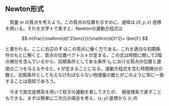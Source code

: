 
## Newton形式

　質量 $m$ の質点を考えよう。この質点の位置を示すのに、通常は $(X,y,z)$ 座標を用いる。それを太字 $\bm{r}$ で表すと、Newtonの運動方程式は

$$
    m\frac{\mathrm{d}^2\bm{r}}{\mathrm{d}t^2}=
    \bm{F}
$$

と書かれる。ここに右辺の $\bm{F}$ はこの質点に働く力である。これを適当な初期条件のもとに解くと、質点の位置ベクトル $\bm{r}$ が定まる。この式は時間に関して2階の微分を含んでいるから、初期条件としてある条件 $t_0$ における質点の位置と速度の二つを与えるやると、$\bm{r}$ が定まることになる。運動方程式を含む時間微分の数と、初期条件として与えなければならない物理量の数とがこのように常に一致することは周知であろう。

　今まで直交座標系を用いて粒子の運動を表してきたが、　極座標系で表すこともできる。まずは簡単に二次元の場合を考え、$(x,y)$ 座標から $(r,\theta)$ 

<!-- 

<p align="center">
    <img width="60%" src="images/polar_coordinates.png">
</p>

　今まで、$(x,y,z)$ 座標を用いて粒子を表してきたが、球面極座標 $(r,\theta,\phi)$ を用いて粒子の位置を表すこともできる。これらの関係は、

$$
    x=r\sin\theta\cos\phi、
    y=r\sin\theta\sin\phi、
    z=r\cos\theta
$$

で結ばれているから、運動方程式が

$$
    m\frac{\mathrm{d}^2x}{\mathrm{d}t^2}=F_x、
    m\frac{\mathrm{d}^2y}{\mathrm{d}t^2}=F_y、
    m\frac{\mathrm{d}^2z}{\mathrm{d}t^2}=F_z
$$

であることから、まず一階微分を計算してみると、以下の通りになる。

$$
    v_x=
    \frac{\mathrm{d}x}{\mathrm{d}t}=
    \frac{\mathrm{d}r}{\mathrm{d}t}
    \sin\theta\cos\phi+
    r\frac{\mathrm{d}\theta}{\mathrm{d}t}
    \cos\theta\cos\phi-
    r\frac{\mathrm{d}\phi}{\mathrm{d}t}
    \sin\theta\sin\phi
$$
$$
    v_y=
    \frac{\mathrm{d}y}{\mathrm{d}t}=
     \frac{\mathrm{d}r}{\mathrm{d}t}
    \sin\theta\sin\phi+
    r\frac{\mathrm{d}\theta}{\mathrm{d}t}
    \cos\theta\sin\phi+
    r\frac{\mathrm{d}\phi}{\mathrm{d}t}
    \sin\theta\cos\phi
$$
$$
    v_z=
    \frac{\mathrm{d}z}{\mathrm{d}t}=
    \frac{\mathrm{d}r}{\mathrm{d}t}
    \cos\theta-
    r\frac{\mathrm{d}\theta}{\mathrm{d}t}
    \sin\theta
$$

<p align="center">
    <img width="60%" src="images/polar_move.png">
</p>

ここで、極座標における各成分の速度に関して上図にあるように

$$
    v_r=
    \frac{\mathrm{d}r}{\mathrm{d}t}、
    v_\theta=
    r
    \frac{\mathrm{d}\theta}{\mathrm{d}t}、
    v_\phi=
    r\sin\theta
    \frac{\mathrm{d}\phi}{\mathrm{d}t}
$$

であるため、直交座標系の速度の以下の関係にあると考えられる。

$$
    v_x=
    v_r\sin\theta\cos\phi+
    v_\theta\cos\theta\cos\phi-
    v_\phi\sin\phi
$$
$$
    v_y=
    v_r\sin\theta\sin\phi+
    v_\theta\cos\theta\sin\phi+
    v_\phi\cos\phi
$$
$$
    v_z=
    v_r\cos\theta-
    v_\theta\sin\theta
$$

二階微分の部分を計算してみると以下の通りになる。

$$
\begin{align*}
    a_x=
    \frac{\mathrm{d}v_x}{\mathrm{d}t}
    &=
    \frac{\mathrm{d}v_r}{\mathrm{d}t}
    \sin\theta\cos\phi+
    v_r
    \frac{\mathrm{d}\theta}{\mathrm{d}t}
    \cos\theta\cos\phi-
    v_r
    \frac{\mathrm{d}\phi}{\mathrm{d}t}
    \sin\theta\sin\phi\\
    &+
    \frac{\mathrm{d}v_\theta}{\mathrm{d}t}
    \cos\theta\cos\phi-
    v_\theta
    \frac{\mathrm{d}\theta}{\mathrm{d}t}
    \sin\theta\cos\phi-
    v_\theta
    \frac{\mathrm{d}\phi}{\mathrm{d}t}
    \cos\theta\sin\phi\\
    &-
    \frac{\mathrm{d}v_\phi}{\mathrm{d}t}
    \sin\phi-
    v_\phi
    \frac{\mathrm{d}\phi}{\mathrm{d}t}
    \cos\phi
\end{align*}
$$
$$
\begin{align*}
    a_y=
    \frac{\mathrm{d}v_y}{\mathrm{d}t}
    &=
    \frac{\mathrm{d}v_r}{\mathrm{d}t}
    \sin\theta\sin\phi+
    v_r
    \frac{\mathrm{d}\theta}{\mathrm{d}t}
    \cos\theta\sin\phi+
    v_r
    \frac{\mathrm{d}\phi}{\mathrm{d}t}
    \sin\theta\cos\phi\\
    &+
    \frac{\mathrm{d}v_\theta}{\mathrm{d}t}
    \cos\theta\sin\phi-
    v_\theta
    \frac{\mathrm{d}\theta}{\mathrm{d}t}
    \sin\theta\sin\phi+
    v_\theta
    \frac{\mathrm{d}\phi}{\mathrm{d}t}
    \cos\theta\cos\phi\\
    &+
    \frac{\mathrm{d}v_\phi}{\mathrm{d}t}
    \cos\phi-
    v_\phi
    \frac{\mathrm{d}\phi}{\mathrm{d}t}
    \sin\phi
\end{align*}
$$
$$
    a_z=
    \frac{\mathrm{d}v_z}{\mathrm{d}t}
    =
    \frac{\mathrm{d}v_r}{\mathrm{d}t}
    \cos\theta-
    v_r
    \frac{\mathrm{d}\theta}{\mathrm{d}t}
    \sin\theta-
    \frac{\mathrm{d}v_\theta}{\mathrm{d}t}
    \sin\theta-
    v_\theta
    \frac{\mathrm{d}\theta}{\mathrm{d}t}
    \cos\theta
$$




ここで $a_x$ と $a_y$ の計算結果を並べてみると、それぞれ $\cos\phi$、$\sin\phi$ をかけて足し合わせることで

$$
\begin{align*}
    a_x\cos\phi+
    a_y\sin\phi
    &=
    \frac{\mathrm{d}v_r}{\mathrm{d}t}
    \sin\theta+
    v_r
    \frac{\mathrm{d}\theta}{\mathrm{d}t}
    \cos\theta\\
    &+
    \frac{\mathrm{d}v_\theta}{\mathrm{d}t}
    \cos\theta-
    v_\theta
    \frac{\mathrm{d}\theta}{\mathrm{d}t}
    \sin\theta-
    v_\phi
    \frac{\mathrm{d}\phi}{\mathrm{d}t}
\end{align*}
$$

となり、これと $a_z$ と見比べてみると、それぞれ $\sin\theta,\cos\theta$ をかけることで

$$
    \left(
        a_x\cos\phi+
        a_y\sin\phi
    \right)
    \sin\theta+
    a_z\cos\theta=
    \frac{\mathrm{d}v_r}{\mathrm{d}t}-
    v_\theta
    \frac{\mathrm{d}\theta}{\mathrm{d}t}-
    v_\phi
    \frac{\mathrm{d}\phi}{\mathrm{d}t}
    \sin\theta
$$

が得られる。あるいは、それぞれ $\cos\theta,\sin\theta$ をかけることで

$$
    \left(
        a_x\cos\phi+
        a_y\sin\phi
    \right)
    \cos\theta-
    a_z\sin\theta=
    \frac{\mathrm{d}v_\theta}{\mathrm{d}t}+
    v_r
    \frac{\mathrm{d}\theta}{\mathrm{d}t}-
    v_\phi
    \frac{\mathrm{d}\phi}{\mathrm{d}t}
    \cos\theta
$$

となる。さらに、改めて $a_x,a_y$ を見比べてみると 、それぞれ $\sin\phi,\cos\phi$ をかけることで

$$
    -a_x\sin\phi+
    a_y\cos\phi
    =
    \frac{\mathrm{d}v_\phi}{\mathrm{d}t}+
    v_r
    \frac{\mathrm{d}\phi}{\mathrm{d}t}
    \sin\theta+
    v_\theta
    \frac{\mathrm{d}\phi}{\mathrm{d}t}
    \cos\theta
$$

となることが分かる。ここまでに得られた3つの式に質量をかけることで

$$
    m
    \frac{\mathrm{d}v_r}{\mathrm{d}t}-
    mv_\theta
    \frac{\mathrm{d}\theta}{\mathrm{d}t}-
    mv_\phi
    \frac{\mathrm{d}\phi}{\mathrm{d}t}
    \sin\theta=
    F_x\sin\theta\cos\phi+
    F_y\sin\theta\sin\phi+
    F_z\cos\theta
$$
$$
    m\frac{\mathrm{d}v_\theta}{\mathrm{d}t}+
    mv_r
    \frac{\mathrm{d}\theta}{\mathrm{d}t}-
    mv_\phi
    \frac{\mathrm{d}\phi}{\mathrm{d}t}
    \cos\theta=
    F_x\cos\theta\cos\phi+
    F_y\cos\theta\sin\phi-
    F_z\sin\theta
$$
$$
    m
    \frac{\mathrm{d}v_\phi}{\mathrm{d}t}+
    mv_r
    \frac{\mathrm{d}\phi}{\mathrm{d}t}
    \sin\theta+
    mv_\theta
    \frac{\mathrm{d}\phi}{\mathrm{d}t}
    \cos\theta=
    -F_x\sin\phi+
    F_y\cos\phi
$$

となり、各成分ごとの加速度のみを含む方程式が得られる。一般的な形では少し分かりにくいが、力がポテンシャル $U$ のもとで働くもの（保存力）であるものとすると、

$$
    F_r =
    -\frac{\partial U}{\partial r}、
    F_\theta =
    -\frac{\partial U}{\partial \theta}、
    F_\phi =
    -\frac{\partial U}{\partial \phi}
$$

と書けるので、これを直交座標系に変換すると

$$
    \frac{\partial U}{\partial r}=
    \frac{\partial U}{\partial x}
    \frac{\partial x}{\partial r}+
    \frac{\partial U}{\partial y}
    \frac{\partial y}{\partial r}+
    \frac{\partial U}{\partial z}
    \frac{\partial z}{\partial r}=
    \frac{\partial U}{\partial x}
    \sin\theta\cos\phi+
    \frac{\partial U}{\partial y}
    \sin\theta\sin\phi+
    \frac{\partial U}{\partial z}
    \cos\theta
$$
$$
    \frac{\partial U}{\partial\theta}=
    \frac{\partial U}{\partial x}
    \frac{\partial x}{\partial\theta}+
    \frac{\partial U}{\partial y}
    \frac{\partial y}{\partial\theta}+
    \frac{\partial U}{\partial z}
    \frac{\partial z}{\partial\theta}=
    \frac{\partial U}{\partial x}
    r\cos\theta\cos\phi+
    \frac{\partial U}{\partial y}
    r\cos\theta\sin\phi-
    \frac{\partial U}{\partial z}
    r\sin\theta
$$
$$
    \frac{\partial U}{\partial\phi}=
    \frac{\partial U}{\partial x}
    \frac{\partial x}{\partial\phi}+
    \frac{\partial U}{\partial y}
    \frac{\partial y}{\partial\phi}+
    \frac{\partial U}{\partial z}
    \frac{\partial z}{\partial\phi}=
    -\frac{\partial U}{\partial x}
    r\sin\theta\sin\phi+
    \frac{\partial U}{\partial y}
    r\cos\theta\cos\phi
$$

となることから、先ほどの3式は以下のように極座標における力により書くことができる。

$$
    m
    \frac{\mathrm{d}v_r}{\mathrm{d}t}-
    mv_\theta
    \frac{\mathrm{d}\theta}{\mathrm{d}t}-
    mv_\phi
    \frac{\mathrm{d}\phi}{\mathrm{d}t}
    \sin\theta=
    F_r
$$
$$
    \frac{m}{r}
    \frac{\mathrm{d}v_\theta}{\mathrm{d}t}+
    \frac{mv_r}{r}
    \frac{\mathrm{d}\theta}{\mathrm{d}t}-
    \frac{mv_\phi}{r}
    \frac{\mathrm{d}\phi}{\mathrm{d}t}
    \cos\theta=
    F_\phi
$$
$$
    \frac{m}{r}
    \frac{\mathrm{d}v_\phi}{\mathrm{d}t}+
    \frac{mv_r}{r}
    \frac{\mathrm{d}\phi}{\mathrm{d}t}
    \sin\theta+
    \frac{mv_\theta}{r}
    \frac{\mathrm{d}\phi}{\mathrm{d}t}
    \cos\theta=
    F_\phi
$$ -->
